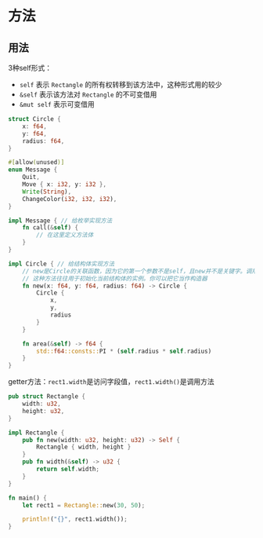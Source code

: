 # 方法

## 用法

3种self形式：

- `self` 表示 `Rectangle` 的所有权转移到该方法中，这种形式用的较少
- `&self` 表示该方法对 `Rectangle` 的不可变借用
- `&mut self` 表示可变借用

```rust
struct Circle {
    x: f64,
    y: f64,
    radius: f64,
}

#[allow(unused)]
enum Message {
    Quit,
    Move { x: i32, y: i32 },
    Write(String),
    ChangeColor(i32, i32, i32),
}

impl Message { // 给枚举实现方法
    fn call(&self) {
        // 在这里定义方法体
    }
}

impl Circle { // 给结构体实现方法
    // new是Circle的关联函数，因为它的第一个参数不是self，且new并不是关键字。调用的时候要用`::`来调用
    // 这种方法往往用于初始化当前结构体的实例。你可以把它当作构造器
    fn new(x: f64, y: f64, radius: f64) -> Circle {
        Circle {
            x,
            y,
            radius
        }
    }

    fn area(&self) -> f64 {
        std::f64::consts::PI * (self.radius * self.radius)
    }
}
```

getter方法：`rect1.width`是访问字段值，`rect1.width()`是调用方法

```rust
pub struct Rectangle {
    width: u32,
    height: u32,
}

impl Rectangle {
    pub fn new(width: u32, height: u32) -> Self {
        Rectangle { width, height }
    }
    pub fn width(&self) -> u32 {
        return self.width;
    }
}

fn main() {
    let rect1 = Rectangle::new(30, 50);

    println!("{}", rect1.width());
}
```





















